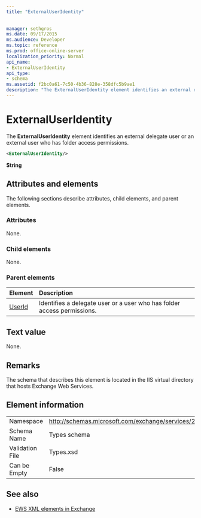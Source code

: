 ```yaml
---
title: "ExternalUserIdentity"
 
 
manager: sethgros
ms.date: 09/17/2015
ms.audience: Developer
ms.topic: reference
ms.prod: office-online-server
localization_priority: Normal
api_name:
- ExternalUserIdentity
api_type:
- schema
ms.assetid: f2bc0a61-7c50-4b36-828e-358dfc5b9ae1
description: "The ExternalUserIdentity element identifies an external delegate user or an external user who has folder access permissions."
---
```


# ExternalUserIdentity

The **ExternalUserIdentity** element identifies an external delegate user or an external user who has folder access permissions. 
  
```xml
<ExternalUserIdentity/>
```

 **String**
## Attributes and elements

The following sections describe attributes, child elements, and parent elements.
  
### Attributes

None.
  
### Child elements

None.
  
### Parent elements

|**Element**|**Description**|
|:-----|:-----|
|[UserId](userid.md) <br/> |Identifies a delegate user or a user who has folder access permissions.  <br/> |
   
## Text value

None.
  
## Remarks

The schema that describes this element is located in the IIS virtual directory that hosts Exchange Web Services.
  
## Element information

|||
|:-----|:-----|
|Namespace  <br/> |http://schemas.microsoft.com/exchange/services/2006/types  <br/> |
|Schema Name  <br/> |Types schema  <br/> |
|Validation File  <br/> |Types.xsd  <br/> |
|Can be Empty  <br/> |False  <br/> |
   
## See also



- [EWS XML elements in Exchange](ews-xml-elements-in-exchange.md)

